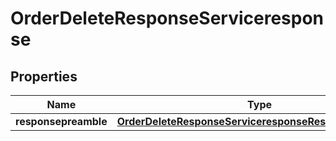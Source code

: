 

# OrderDeleteResponseServiceresponse


## Properties

| Name | Type | Description | Notes |
|------------ | ------------- | ------------- | -------------|
|**responsepreamble** | [**OrderDeleteResponseServiceresponseResponsepreamble**](OrderDeleteResponseServiceresponseResponsepreamble.md) |  |  [optional] |



